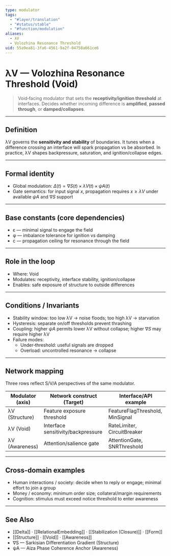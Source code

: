 ```yaml
---
type: modulator
tags:
  - "#layer/translation"
  - "#status/stable"
  - "#function/modulation"
aliases:
  - λV
  - Volozhina Resonance Threshold
uid: 55a9ea81-3fa6-4561-9a2f-04758a661ce6
---
```


# λV — Volozhina Resonance Threshold (Void)

> Void‑facing modulator that sets the **receptivity/ignition threshold** at interfaces.
> Decides whether incoming difference is **amplified**, **passed through**, or **damped/collapses**.

---

## Definition

λV governs the **sensitivity and stability** of boundaries. It tunes when a difference crossing an interface
will spark propagation vs be absorbed. In practice, λV shapes backpressure, saturation, and ignition/collapse edges.

---

## Formal identity

- Global modulation: $\Delta(t) = ∇S(t) \times λV(t) \times ψA(t)$
- Gate semantics: for input signal $x$, propagation requires $x \geq λV$ under available $ψA$ and $∇S$ support

---

## Base constants (core dependencies)

- ε — minimal signal to engage the field
- φ — imbalance tolerance for ignition vs damping
- c — propagation ceiling for resonance through the field

---

## Role in the loop

- Where: Void
- Modulates: receptivity, interface stability, ignition/collapse
- Enables: safe exposure of structure to outside differences

---

## Conditions / Invariants

- Stability window: too low λV → noise floods; too high λV → starvation
- Hysteresis: separate on/off thresholds prevent thrashing
- Coupling: higher $ψA$ permits lower λV without collapse; higher $∇S$ may require higher λV
- Failure modes:
  - Under‑threshold: useful signals are dropped
  - Overload: uncontrolled resonance → collapse

---

## Network mapping

Three rows reflect S/V/A perspectives of the same modulator.

| Modulator (axis) | Network construct (Target)        | Interface/API example        |
|------------------|-----------------------------------|------------------------------|
| λV (Structure)   | Feature exposure threshold        | FeatureFlagThreshold, MinSignal |
| λV (Void)        | Interface sensitivity/backpressure| RateLimiter, CircuitBreaker  |
| λV (Awareness)   | Attention/salience gate           | AttentionGate, SNRThreshold  |

---

## Cross-domain examples

- Human interactions / society: decide when to reply or engage; minimal effort to join a group
- Money / economy: minimum order size; collateral/margin requirements
- Cognition: stimulus must exceed notice threshold to enter awareness

---

## See Also

- [[Delta]] · [[RelationalEmbedding]] · [[Stabilization (Closure)]] · [[Form]]
- [[Structure]] · [[Void]] · [[Awareness]]
- ∇S — Sarkisian Differentiation Gradient (Structure)
- ψA — Aiza Phase Coherence Anchor (Awareness)
